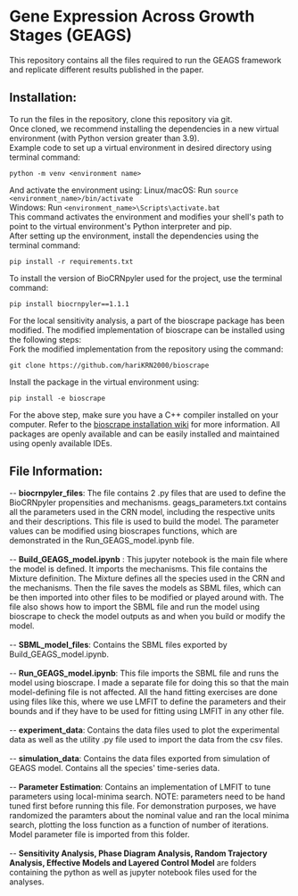 # Gene Expression Across Growth Stages (GEAGS)
This repository contains all the files required to run the GEAGS framework and replicate different results published in the paper. 

## Installation: 
To run the files in the repository, clone this repository via git. <br>
Once cloned, we recommend installing the dependencies in a new virtual environment (with Python version greater than 3.9). <br> 
Example code to set up a virtual environment in desired directory using terminal command: 
```
python -m venv <environment name>
```
And activate the environment using: 
Linux/macOS: Run ```source <environment_name>/bin/activate``` <br>
Windows: Run ```<environment_name>\Scripts\activate.bat``` <br>
This command activates the environment and modifies your shell's path to point to the virtual environment's Python interpreter and pip. <br>
After setting up the environment, install the dependencies using the terminal command: 
```
pip install -r requirements.txt
```
To install the version of BioCRNpyler used for the project, use the terminal command: 
```
pip install biocrnpyler==1.1.1
```
For the local sensitivity analysis, a part of the bioscrape package has been modified. The modified implementation of bioscrape can be installed using the following steps: <br>
Fork the modified implementation from the repository using the command:
```
git clone https://github.com/hariKRN2000/bioscrape
```
Install the package in the virtual environment using: 
```
pip install -e bioscrape
```
For the above step, make sure you have a C++ compiler installed on your computer. Refer to the [bioscrape installation wiki](https://github.com/biocircuits/bioscrape/wiki/Installation) for more information.
All packages are openly available and can be easily installed and maintained using openly available IDEs.  

## File Information:

-- __biocrnpyler_files__: The file contains 2 .py files that are used to define the BioCRNpyler propensities and mechanisms. geags_parameters.txt contains all the parameters used in the CRN model, including the respective units and their descriptions. This file is used to build the model. The parameter values can be modified using bioscrapes functions, which are demonstrated in the Run_GEAGS_model.ipynb file.  <br> <br>
-- __Build_GEAGS_model.ipynb__ : This jupyter notebook is the main file where the model is defined. It imports the mechanisms. This file contains the Mixture definition. The Mixture defines all the species used in the CRN and the mechanisms. Then the file saves the models as SBML files, which can be then imported into other files to be modified or played around with. The file also shows how to import the SBML file and run the model using bioscrape to check the model outputs as and when you build or modify the model. <br> <br>
-- __SBML_model_files__: Contains the SBML files exported by Build_GEAGS_model.ipynb. <br> <br>
-- __Run_GEAGS_model.ipynb__: This file imports the SBML file and runs the model using bioscrape. I made a separate file for doing this so that the main model-defining file is not affected. All the hand fitting exercises are done using files like this, where we use LMFIT to define the parameters and their bounds and if they have to be used for fitting using LMFIT in any other file. <br> <br>
-- __experiment_data__: Contains the data files used to plot the experimental data as well as the utility .py file used to import the data from the csv files.  <br> <br>
-- __simulation_data__: Contains the data files exported from simulation of GEAGS model. Contains all the species' time-series data. <br> <br>
-- __Parameter Estimation__: Contains an implementation of LMFIT to tune parameters using local-minima search. NOTE: parameters need to be hand tuned first before running this file. For demonstration purposes, we have randomized the paramters about the nominal value and ran the local minima search, plotting the loss function as a function of number of iterations. Model parameter file is imported from this folder. <br> <br>
-- __Sensitivity Analysis, Phase Diagram Analysis, Random Trajectory Analysis, Effective Models and Layered Control Model__ are folders containing the python as well as jupyter notebook files used for the analyses. <br><br>

